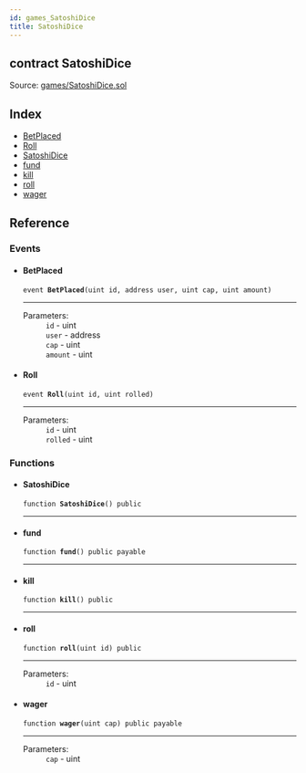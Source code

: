 ```yaml
---
id: games_SatoshiDice
title: SatoshiDice
---
```


<div class="contract-doc"><div class="contract"><h2 class="contract-header"><span class="contract-kind">contract</span> SatoshiDice</h2><div class="source">Source: <a href="https://github.com/FriendlyUser/solidity-smart-contracts//blob/v0.1.0/contracts/games/SatoshiDice.sol" target="_blank">games/SatoshiDice.sol</a></div></div><div class="index"><h2>Index</h2><ul><li><a href="games_SatoshiDice.html#BetPlaced">BetPlaced</a></li><li><a href="games_SatoshiDice.html#Roll">Roll</a></li><li><a href="games_SatoshiDice.html#SatoshiDice">SatoshiDice</a></li><li><a href="games_SatoshiDice.html#fund">fund</a></li><li><a href="games_SatoshiDice.html#kill">kill</a></li><li><a href="games_SatoshiDice.html#roll">roll</a></li><li><a href="games_SatoshiDice.html#wager">wager</a></li></ul></div><div class="reference"><h2>Reference</h2><div class="events"><h3>Events</h3><ul><li><div class="item event"><span id="BetPlaced" class="anchor-marker"></span><h4 class="name">BetPlaced</h4><div class="body"><code class="signature">event <strong>BetPlaced</strong><span>(uint id, address user, uint cap, uint amount) </span></code><hr/><dl><dt><span class="label-parameters">Parameters:</span></dt><dd><div><code>id</code> - uint</div><div><code>user</code> - address</div><div><code>cap</code> - uint</div><div><code>amount</code> - uint</div></dd></dl></div></div></li><li><div class="item event"><span id="Roll" class="anchor-marker"></span><h4 class="name">Roll</h4><div class="body"><code class="signature">event <strong>Roll</strong><span>(uint id, uint rolled) </span></code><hr/><dl><dt><span class="label-parameters">Parameters:</span></dt><dd><div><code>id</code> - uint</div><div><code>rolled</code> - uint</div></dd></dl></div></div></li></ul></div><div class="functions"><h3>Functions</h3><ul><li><div class="item function"><span id="SatoshiDice" class="anchor-marker"></span><h4 class="name">SatoshiDice</h4><div class="body"><code class="signature">function <strong>SatoshiDice</strong><span>() </span><span>public </span></code><hr/></div></div></li><li><div class="item function"><span id="fund" class="anchor-marker"></span><h4 class="name">fund</h4><div class="body"><code class="signature">function <strong>fund</strong><span>() </span><span>public </span><span>payable </span></code><hr/></div></div></li><li><div class="item function"><span id="kill" class="anchor-marker"></span><h4 class="name">kill</h4><div class="body"><code class="signature">function <strong>kill</strong><span>() </span><span>public </span></code><hr/></div></div></li><li><div class="item function"><span id="roll" class="anchor-marker"></span><h4 class="name">roll</h4><div class="body"><code class="signature">function <strong>roll</strong><span>(uint id) </span><span>public </span></code><hr/><dl><dt><span class="label-parameters">Parameters:</span></dt><dd><div><code>id</code> - uint</div></dd></dl></div></div></li><li><div class="item function"><span id="wager" class="anchor-marker"></span><h4 class="name">wager</h4><div class="body"><code class="signature">function <strong>wager</strong><span>(uint cap) </span><span>public </span><span>payable </span></code><hr/><dl><dt><span class="label-parameters">Parameters:</span></dt><dd><div><code>cap</code> - uint</div></dd></dl></div></div></li></ul></div></div></div>

